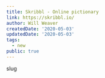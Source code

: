 ```yaml
---
title: Skribbl - Online pictionary
link: https://skribbl.io/
author: Will Weaver
createdDate: '2020-05-03'
updatedDate: '2020-05-03'
tags:
  - new
public: true
---
```


slug
